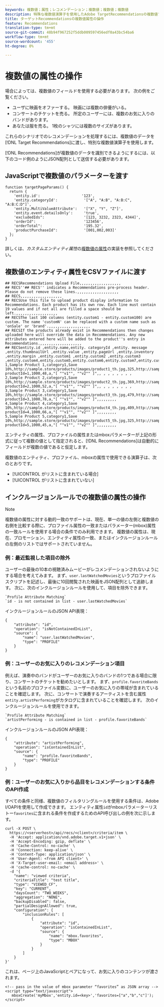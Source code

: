 ```yaml
---
keywords: 複数値；属性；レコメンデーション；複数値；複数値；複数値
description: 特殊な複数値演算子を使用したAdobe TargetRecommendationsの複数値フィールドの操作に関する情報です。
title: ターゲットRecommendationsの複数値属性の操作
feature: Recommendations
translation-type: tm+mt
source-git-commit: 48b94f967252f5ddb009597456edf0a43bc54ba6
workflow-type: tm+mt
source-wordcount: '455'
ht-degree: 0%

---
```



# 複数値の属性の操作

場合によっては、複数値のフィールドを使用する必要があります。 次の例をご覧ください。

* ユーザに映画をオファーする。 映画には複数の俳優がいる。
* コンサートのチケットを売る。 所定のユーザーには、複数のお気に入りのバンドがあります。
* あなたは服を売る。 1枚のシャツには複数のサイズがあります。

これらのシナリオでのレコメンデーションを処理するには、複数値のデータを[!DNL Target Recommendations]に渡し、特別な複数値演算子を使用します。

[!DNL Recommendations]が複数値のデータを識別できるようにするには、以下のコード例のようにJSON配列として送信する必要があります。

## JavaScriptで複数値のパラメーターを渡す

```
function targetPageParams() { 
  return { 
    'entity.id':                   '123', 
    'entity.categoryId':            '["A", "A:B", "A:B:C", "A:B:C:D"]',        
    'entity.MultiValueAttribute':   '["X", "Y", "Z"]', 
    'entity.event.detailsOnly':     'true', 
    'excludedIds":                  '[123, 3232, 2323, 4344]', 
    'orderId":                      '123456', 
    'orderTotal":                   '195.32', 
    'productPurchaseId":            '[001,002,003]' 
  }; 
}
```

詳しくは、*カスタムエンティティ属性*&#x200B;の[複数値の属性](/help/c-recommendations/c-products/custom-entity-attributes.md#section_80FEFE49E8AF415D99B739AA3CBA2A14)の実装を参照してください。

## 複数値のエンティティ属性をCSVファイルに渡す

```
## RECSRecommendations Upload File,,,,,,,,,,,,,,,,,,,
## RECS''## RECS'' indicates a Recommendations pre-process header. Please do not remove these lines.,,,,,,,,,,,,,,,,,,,
## RECS,,,,,,,,,,,,,,,,,,,
## RECSUse this file to upload product display information to Recommendations. Each product has its own row. Each line must contain 19 values and if not all are filled a space should be left.,,,,,,,,,,,,,,,,,,,
## RECSThe last 100 columns (entity.custom1 - entity.custom100) are custom. The name 'customN' can be replaced with a custom name such as 'onSale' or 'brand'.,,,,,,,,,,,,,,,,,,,
## RECSIf the products already exist in Recommendations then changes uploaded here will override the data in Recommendations. Any new attributes entered here will be added to the product''s entry in Recommendations.,,,,,,,,,,,,,,,,,,,
## RECSentity.id ,entity.name,entity. categoryId ,entity. message ,entity.thumbnailUrl ,entity.value ,entity.pageUrl ,entity.inventory ,entity.margin ,entity.custom1 ,entity.custom2 ,entity.custom3 ,entity.custom4,entity.custom5,entity.custom6,entity.custom7,entity.custom8,entity.custom9,entity.custom10,
1,Sample Product 1,category1,Save 10%,http://sample.store/products/images/product1_th.jpg,325,http://sample.store/products/product_detail.jsp?productId=1,1000,48,a,"[ ""v1"", ""v2"" ]",, , , , , , , ,
2,Sample Product 2,category1,Save 10%,http://sample.store/products/images/product2_th.jpg,369,http://sample.store/products/product_detail.jsp?productId=2,1000,52,a,"[ ""v1"", ""v2"" ]",, , , , , , , ,
3,Sample Product 3,category1,Save 10%,http://sample.store/products/images/product3_th.jpg,479,http://sample.store/products/product_detail.jsp?productId=3,1000,78,a,"[ ""v1"", ""v2"" ]",,,,,,,,,
4,Sample Product 4,category1,Save 10%,http://sample.store/products/images/product4_th.jpg,409,http://sample.store/products/product_detail.jsp?productId=4,1000,66,a,"[ ""v1"", ""v2"" ]",,,,,,,,,
5,Sample Product 5,category1,Save 10%,http://sample.store/products/images/product5_th.jpg,325,http://sample.store/products/product_detail.jsp?productId=5,1000,45,a,"[ ""v1"", ""v2"" ]",,,,,,,,, 
```

エンティティの属性、プロファイルの属性またはmboxパラメーターが上記の形式に従って複数の値として指定されると、[!DNL Recommendations]は自動的にフィールドが複数の値であると仮定します。

複数値のエンティティ、プロファイル、mboxの属性で使用できる演算子は、次のとおりです。

* [!UICONTROL がリストに含まれている場合]
* [!UICONTROL がリストに含まれていない]

## インクルージョンルールでの複数値の属性の操作

>[!NOTE]
>
>複数値の属性に対する動的一致のサポートは、現在、単一の値の左側と複数値の右側を比較する際に、プロファイル属性の一致またはパラメーター(mbox)属性の一致ルールを使用する場合の条件でのみ利用できます。 複数値の属性は、現在、プロモーション、エンティティ属性の一致、またはインクルージョンルールの左側のリストではサポートされていません。

### 例：最近監視した項目の除外

ユーザーの最後の10本の視聴済みムービーがレコメンデーションされないようにする場合を考えてみます。 まず、`user.lastWatchedMovies`というプロファイルスクリプトを記述し、最後に10回閲覧された映画をJSON配列として追跡します。 次に、次のインクルージョンルールを使用して、項目を除外できます。

```
`Profile Attribute Matching`
`id - is not contained in list - user.lastWatchedMovies`
```

インクルージョンルールのJSON API表現：

```
{
    "attribute": "id",
    "operation": "isNotContainedInList",
    "source": {
        "name": "user.lastWatchedMovies",
        "type": "PROFILE"
    }
} 
```

### 例：ユーザーのお気に入りのレコメンデーション項目

例えば、演奏中のバンドがユーザーのお気に入りのバンドの1つである場合に限り、コンサートのチケットを勧めたいとします。 まず、`profile.favoriteBands`という名前のプロファイル変数に、ユーザーのお気に入りの帯域が含まれていることを確認します。 次に、コンサートで演奏するアーティストを含む属性`entity.artistPerforming`がカタログに含まれていることを確認します。 次のインクルージョンルールを使用できます。

```
`Profile Attribute Matching`
`artistPerforming - is contained in list - profile.favoriteBands`
```

インクルージョンルールのJSON API表現：

```
{
    "attribute": "artistPerforming",
    "operation": "isContainedInList",
    "source": {
        "name": "profile.favoriteBands",
        "type": "PROFILE"
    }
}
```

### 例：ユーザーのお気に入りから品目をレコメンデーションする条件のAPI作成

すべての条件と同様、複数値のフィルタリングルールを使用する条件は、Adobe I/OAPIを使用して作成できます。 エンティティ属性`id`がmboxパラメーターリストー`favorites`に含まれる条件を作成するためのAPI呼び出しの例を次に示します。

```
curl -X POST \
  https://<serverhost>/api/recs/<client>/criteria/item \
  -H 'Accept: application/vnd.adobe.target.v1+json' \
  -H 'Accept-Encoding: gzip, deflate' \
  -H 'Cache-Control: no-cache' \
  -H 'Connection: keep-alive' \
  -H 'Content-Type: application/json' \
  -H 'User-Agent: <from API client>' \
  -H 'X-Target-user-email: <email address>' \
  -H 'cache-control: no-cache' \
  -d '{
    "name": "viewed criteria",
    "criteriaTitle": "test title",
    "type": "VIEWED_CF",
    "key": "CURRENT",
    "daysCount": "TWO_WEEKS",
    "aggregation": "NONE",
    "backupDisabled": false,
    "partialDesignAllowed": true,
    "configuration": {
        "inclusionRules": [
            {
                "attribute": "id",
                "operation": "isContainedInList",
                "source": {
                    "name": "mbox.favorites",
                    "type": "MBOX"
                }
            }
        ]
    }
}'
```

これは、ページ上のJavaScriptとペアになって、お気に入りのコンテンツが渡されます。

```
<!-- pass in the value of mbox parameter “favorites” as JSON array -->
<script type="text/javascript">
   mboxCreate('myMbox','entity.id=<key>','favorites=["a","b","c"]');
</script>
```
